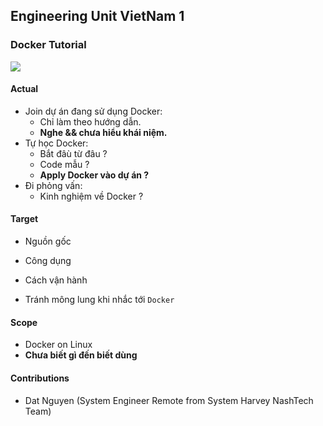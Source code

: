 ## Engineering Unit VietNam 1

### Docker Tutorial

![](https://user-images.githubusercontent.com/49421807/59673033-cbdace00-91ea-11e9-8a1a-fbb110b12e1f.png)

#### Actual

  + Join dự án đang sử dụng Docker:
    + Chỉ làm theo hướng dẫn.
    + **Nghe && chưa hiểu khái niệm.**
  + Tự học Docker:
    + Bắt đâù từ đâu ?
    + Code mẫu ?
    + **Apply Docker vào dự án ?**
  + Đi phỏng vấn:
    + Kinh nghiệm về Docker ?

#### Target

  + Nguồn gốc

  + Công dụng

  + Cách vận hành

  + Tránh mông lung khi nhắc tới `Docker`

#### Scope
  + Docker on Linux
  + **Chưa biết gì đến biết dùng**

#### Contributions
+ Dat Nguyen (System Engineer Remote from System Harvey NashTech Team)
